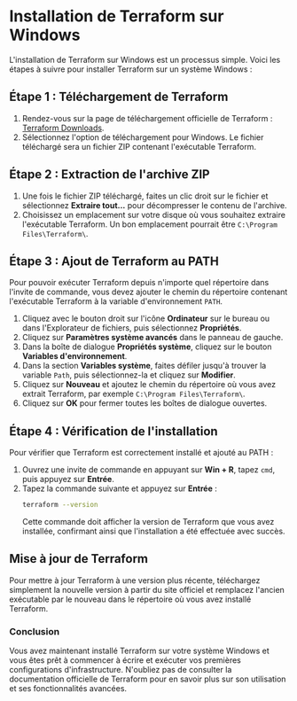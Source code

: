 
# Installation de Terraform sur Windows

L'installation de Terraform sur Windows est un processus simple. Voici les étapes à suivre pour installer Terraform sur un système Windows :

## Étape 1 : Téléchargement de Terraform

1. Rendez-vous sur la page de téléchargement officielle de Terraform : [Terraform Downloads](https://www.terraform.io/downloads.html).
2. Sélectionnez l'option de téléchargement pour Windows. Le fichier téléchargé sera un fichier ZIP contenant l'exécutable Terraform.

## Étape 2 : Extraction de l'archive ZIP

1. Une fois le fichier ZIP téléchargé, faites un clic droit sur le fichier et sélectionnez **Extraire tout...** pour décompresser le contenu de l'archive.
2. Choisissez un emplacement sur votre disque où vous souhaitez extraire l'exécutable Terraform. Un bon emplacement pourrait être `C:\Program Files\Terraform\`.

## Étape 3 : Ajout de Terraform au PATH

Pour pouvoir exécuter Terraform depuis n'importe quel répertoire dans l'invite de commande, vous devez ajouter le chemin du répertoire contenant l'exécutable Terraform à la variable d'environnement `PATH`.

1. Cliquez avec le bouton droit sur l'icône **Ordinateur** sur le bureau ou dans l'Explorateur de fichiers, puis sélectionnez **Propriétés**.
2. Cliquez sur **Paramètres système avancés** dans le panneau de gauche.
3. Dans la boîte de dialogue **Propriétés système**, cliquez sur le bouton **Variables d'environnement**.
4. Dans la section **Variables système**, faites défiler jusqu'à trouver la variable `Path`, puis sélectionnez-la et cliquez sur **Modifier**.
5. Cliquez sur **Nouveau** et ajoutez le chemin du répertoire où vous avez extrait Terraform, par exemple `C:\Program Files\Terraform\`.
6. Cliquez sur **OK** pour fermer toutes les boîtes de dialogue ouvertes.

## Étape 4 : Vérification de l'installation

Pour vérifier que Terraform est correctement installé et ajouté au PATH :

1. Ouvrez une invite de commande en appuyant sur **Win + R**, tapez `cmd`, puis appuyez sur **Entrée**.
2. Tapez la commande suivante et appuyez sur **Entrée** :
   ```bash
   terraform --version
   ```
   Cette commande doit afficher la version de Terraform que vous avez installée, confirmant ainsi que l'installation a été effectuée avec succès.

## Mise à jour de Terraform

Pour mettre à jour Terraform à une version plus récente, téléchargez simplement la nouvelle version à partir du site officiel et remplacez l'ancien exécutable par le nouveau dans le répertoire où vous avez installé Terraform.

### Conclusion

Vous avez maintenant installé Terraform sur votre système Windows et vous êtes prêt à commencer à écrire et exécuter vos premières configurations d'infrastructure. N'oubliez pas de consulter la documentation officielle de Terraform pour en savoir plus sur son utilisation et ses fonctionnalités avancées.
